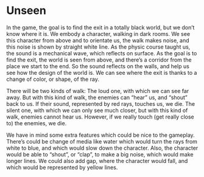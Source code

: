 # Unseen
In the game, the goal is to find the exit in a totally black world, but we don’t know where it is. 
We embody a character, walking in dark rooms. We see this character from above and to orientate us, the walk makes noise, and this noise is shown by straight white line. As the physic course taught us, the sound is a mechanical wave, which reflects on surface. 
As the goal is to find the exit, the world is seen from above, and there’s a corridor from the place we start to the end. So the sound reflects on the walls, and help us see how the design of the world is. We can see where the exit is thanks to a change of color, or shape, of the ray.  

There will be two kinds of walk: 
The loud one, with which we can see far away. But with this kind of walk, the enemies can “hear” us, and “shout” back to us. If their sound, represented by red rays, touches us, we die.
The silent one, with which we can only see much closer, but with this kind of walk, enemies cannot hear us. However, if we really touch (get really close to) the enemies, we die.  

We have in mind some extra features which could be nice to the gameplay. There’s could be change of media like water which would turn the rays from white to blue, and which would slow down the character. 
Also, the character would be able to “shout”, or “clap”, to make a big noise, which would make longer lines.
We could also add gap, where the character would fall, and which would be represented by yellow lines. 
